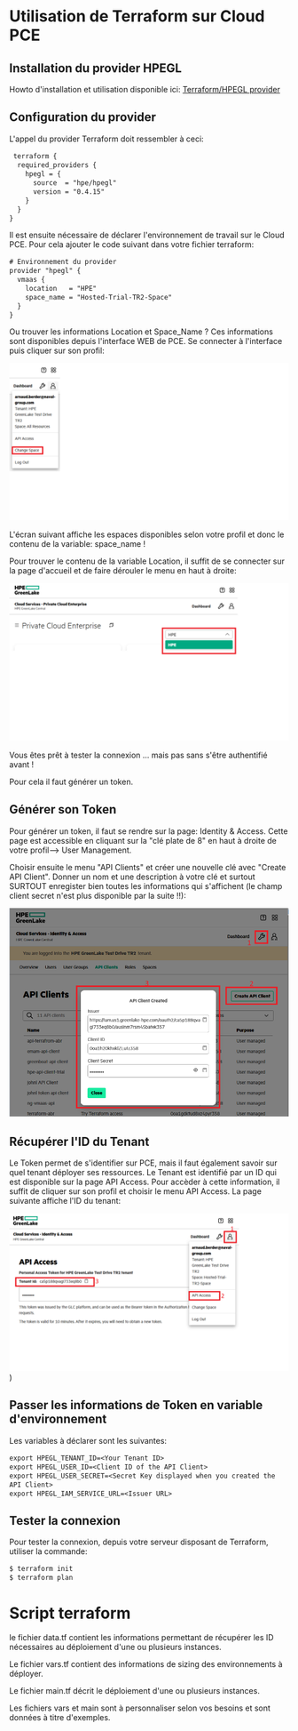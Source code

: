 # Utilisation de Terraform sur Cloud PCE
## Installation du provider HPEGL
Howto d'installation et utilisation disponible ici: [Terraform/HPEGL provider](https://github.com/HPE/terraform-provider-hpegl)

## Configuration du provider
L'appel du provider Terraform doit ressembler à ceci:
```
 terraform {
  required_providers {
    hpegl = {
      source  = "hpe/hpegl"
      version = "0.4.15"
    }
  }
}
```
Il est ensuite nécessaire de déclarer l'environnement de travail sur le Cloud PCE. Pour cela ajouter le code suivant dans votre fichier terraform:
```
# Environnement du provider
provider "hpegl" {
  vmaas {
    location   = "HPE"
    space_name = "Hosted-Trial-TR2-Space"
  }
}
```
Ou trouver les informations Location et Space_Name ?
Ces informations sont disponibles depuis l'interface WEB de PCE. Se connecter à l'interface puis cliquer sur son profil:

![Change Space](https://github.com/arnber97/terraform_hpe/blob/main/IMG/PCE-Change_space.png)

L'écran suivant affiche les espaces disponibles selon votre profil et donc le contenu de la variable: space_name !

Pour trouver le contenu de la variable Location, il suffit de se connecter sur la page d'accueil et de faire dérouler le menu en haut à droite:

![Name](https://github.com/arnber97/terraform_hpe/blob/main/IMG/PCE-Name.png)

Vous êtes prêt à tester la connexion ... mais pas sans s'être authentifié avant !

Pour cela il faut générer un token.

## Générer son Token
Pour générer un token, il faut se rendre sur la page: Identity & Access. Cette page est accessible en cliquant sur la "clé plate de 8" en haut à droite de votre profil--> User Management.

Choisir ensuite le menu "API Clients" et créer une nouvelle clé avec "Create API Client". Donner un nom et une description à votre clé et surtout SURTOUT enregister bien toutes les informations qui s'affichent (le champ client secret n'est plus disponible par la suite !!):

![API Client](https://github.com/arnber97/terraform_hpe/blob/main/IMG/PCE-API.png)

## Récupérer l'ID du Tenant
Le Token permet de s'identifier sur PCE, mais il faut également savoir sur quel tenant déployer ses ressources. Le Tenant est identifié par un ID qui est disponible sur la page API Access. Pour accèder à cette information, il suffit de cliquer sur son profil et choisir le menu API Access. La page suivante affiche l'ID du tenant:

![Tenant ID](https://github.com/arnber97/terraform_hpe/blob/main/IMG/PCE-TenantID.png))


## Passer les informations de Token en variable d'environnement
Les variables à déclarer sont les suivantes:
```
export HPEGL_TENANT_ID=<Your Tenant ID>
export HPEGL_USER_ID=<Client ID of the API Client>
export HPEGL_USER_SECRET=<Secret Key displayed when you created the API Client>
export HPEGL_IAM_SERVICE_URL=<Issuer URL>
```
## Tester la connexion
Pour tester la connexion, depuis votre serveur disposant de Terraform, utiliser la commande:
```
$ terraform init
$ terraform plan
```
# Script terraform
le fichier data.tf contient les informations permettant de récupérer les ID nécessaires au déploiement d'une ou plusieurs instances.

Le fichier vars.tf contient des informations de sizing des environnements à déployer.

Le fichier main.tf décrit le déploiement d'une ou plusieurs instances.

Les fichiers vars et main sont à personnaliser selon vos besoins et sont données à titre d'exemples.


